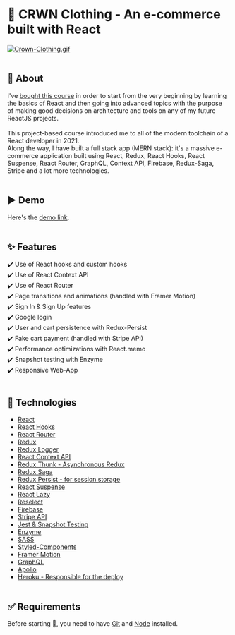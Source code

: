 # 👑 CRWN Clothing - An e-commerce built with React
[![Crown-Clothing.gif](https://i.postimg.cc/RVFm0r7z/Crown-Clothing.gif)](https://postimg.cc/vDpkPN2P)
<br/><br/>

## 🎯 About ##

I've [bought this course](https://academy.zerotomastery.io/p/complete-react-developer-redux-hooks-graphql-zero-to-mastery) in order to start from the very beginning by learning the basics of React and then going into advanced topics with the purpose of making good decisions on architecture and tools on any of my future ReactJS projects.<br/><br/>
This project-based course introduced me to all of the modern toolchain of a React developer in 2021.<br/>
Along the way, I have built a full stack app (MERN stack): it's a massive e-commerce application built using React, Redux, React Hooks, React Suspense, React Router, GraphQL, Context API, Firebase, Redux-Saga, Stripe and a lot more technologies.<br/><br/>

## ▶️ Demo
Here's the [demo link](https://ecom-crwn-clothing.herokuapp.com/).
<br/><br/>

## :sparkles: Features ##

:heavy_check_mark: Use of React hooks and custom hooks<br/>
:heavy_check_mark: Use of React Context API<br/>
:heavy_check_mark: Use of React Router<br/>
:heavy_check_mark: Page transitions and animations (handled with Framer Motion)<br/>
:heavy_check_mark: Sign In & Sign Up features<br/>
:heavy_check_mark: Google login<br/>
:heavy_check_mark: User and cart persistence with Redux-Persist<br/>
:heavy_check_mark: Fake cart payment (handled with Stripe API)<br/>
:heavy_check_mark: Performance optimizations with React.memo<br/>
:heavy_check_mark: Snapshot testing with Enzyme<br/>
:heavy_check_mark: Responsive Web-App
<br/><br/>
## :rocket: Technologies ##

- [React](https://reactjs.org/)
- [React Hooks](https://reactjs.org/docs/hooks-intro.html)
- [React Router](https://reactrouter.com/)
- [Redux](https://redux.js.org/)
- [Redux Logger](https://github.com/LogRocket/redux-logger)
- [React Context API](https://reactjs.org/docs/context.html)
- [Redux Thunk - Asynchronous Redux](https://github.com/reduxjs/redux-thunk)
- [Redux Saga](https://redux-saga.js.org/)
- [Redux Persist - for session storage](https://github.com/rt2zz/redux-persist)
- [React Suspense](https://reactjs.org/docs/concurrent-mode-suspense.html)
- [React Lazy](https://reactjs.org/docs/code-splitting.html#reactlazy)
- [Reselect](https://github.com/reduxjs/reselect)
- [Firebase](https://firebase.google.com/)
- [Stripe API](https://stripe.com/docs)
- [Jest & Snapshot Testing](https://jestjs.io/docs/en/snapshot-testing)
- [Enzyme](https://github.com/enzymejs/enzyme)
- [SASS](https://sass-lang.com/)
- [Styled-Components](https://styled-components.com/)
- [Framer Motion](https://www.framer.com/motion/)
- [GraphQL](https://graphql.org/)
- [Apollo](https://www.apollographql.com/)
- [Heroku - Responsible for the deploy](https://www.heroku.com/)
<br/><br/>
## :white_check_mark: Requirements ##

Before starting :checkered_flag:, you need to have [Git](https://git-scm.com) and [Node](https://nodejs.org/en/) installed.
